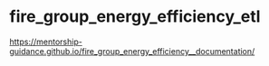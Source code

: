 # fire_group_energy_efficiency_etl
https://mentorship-guidance.github.io/fire_group_energy_efficiency__documentation/
